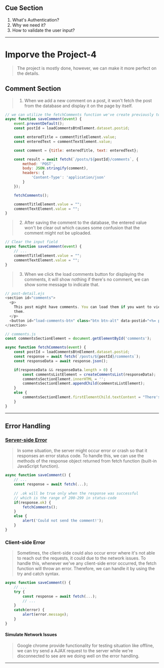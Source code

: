 ## Cue Section
1. What's Authentication?
2. Why we need it?
3. How to validate the user input?

---

# Imporve the Project-4
> The project is mostly done, however, we can make it more perfect on the details.
## Comment Section
> 1. When we add a new comment on a post, it won't fetch the post from the database and display it on the page by itself.
```js
// we can utilize the fetchComments function we've create previously to fetch and display the content
async function saveComment(event) {
    event.preventDefault();
    const postId = loadCommentsBtnElement.dataset.postid;

    const enteredTitle = commentTitleElement.value;
    const enteredText = commentTextElement.value;

    const comment = {title: enteredTitle, text: enteredText};

    const result = await fetch(`/posts/${postId}/comments`, {
        method: 'POST',
        body: JSON.stringify(comment),
        headers: {
            'Content-Type': 'application/json'
        }
    });

    fetchComments();

    commentTitleElement.value = "";
    commentTextElement.value = "";
}
```
> 2. After saving the comment to the database, the entered value won't be clear out which causes some confusion that the comment might not be uploaded.
```js
// Clear the input field
async function saveComment(event) {
    // ...
    commentTitleElement.value = "";
    commentTextElement.value = "";
}
```
> 3. When we click the load comments button for displaying the comments, it will show nothing if there's no comment, we can show some message to indicate that.
```js
// post-detail.ejs
<section id="comments">
  <p>
    This post might have comments. You can load them if you want to view
    them.
  </p>
  <button id="load-comments-btn" class="btn btn-alt" data-postid="<%= post._id %>">Load Comment</button>
</section>
```
```js
// comments.js
const commentsSectionElement = document.getElementById('comments');

async function fetchComments(event) {
    const postId = loadCommentsBtnElement.dataset.postid;
    const response = await fetch(`/posts/${postId}/comments`);
    const responseData = await response.json();

    if(responseData && responseData.length > 0) {
        const commentsListElement = createCommentsList(responseData);
        commentsSectionElement.innerHTML = '';
        commentsSectionElement.appendChild(commentsListElement);
    }
    else {
        commentsSectionElement.firstElementChild.textContent = "There's no comment on this post so far, add some to make it prettier!";
    }
}
```

---

## Error Handling
### [Server-side Error](https://www.moesif.com/blog/technical/monitoring/10-Error-Status-Codes-When-Building-APIs-For-The-First-Time-And-How-To-Fix-Them/#:~:text=This%20error%20response%20also%20indicates,contact%20support%20if%20it%20persists.)
> In some situation, the server might occur error or crash so that it responses an error status code. To handle this, we can use the methods of the response object returned from fetch function (built-in JavaScript function).
```js
async function saveComment() {
    // ...
    const response = await fetch(...);
    
    // .ok will be true only when the response was successful
    // which is the range of 200-299 in status-code
    if(response.ok) {
        fetchComments();
    }
    else {
        alert('Could not send the comment!');
    }
}
```

### Client-side Error
> Sometimes, the client-side could also occur error where it's not able to reach out the requests, it could due to the network issues. To handle this, whenever we've any client-side error occurred, the fetch function will throw an error. Therefore, we can handle it by using the try and catch syntax.
```js
async function saveComment() {
    // ...
    try {
        const response = await fetch(...);
        // ...
    }
    catch(error) {
        alert(error.message);
    }
}
```
#### Simulate Network Issues
> Google chrome provide functionality for testing situation like offline, we can try send a AJAX request to the server while we're disconnected to see are we doing well on the error handling.
---
